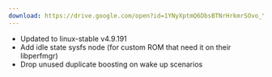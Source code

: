 ```yaml
---
download: https://drive.google.com/open?id=1YNyXptmQ6DbsBTNrHrkmrSOvo_YO6whS
---
```

- Updated to linux-stable v4.9.191
- Add idle state sysfs node (for custom ROM that need it on their libperfmgr)
- Drop unused duplicate boosting on wake up scenarios
